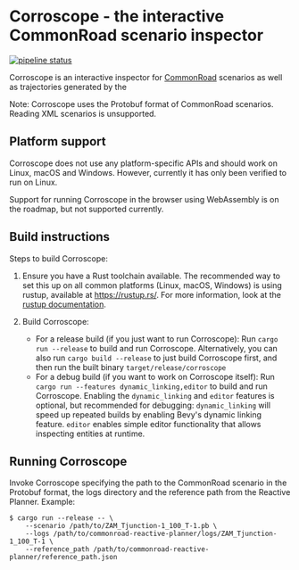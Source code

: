 # Corroscope - the interactive CommonRoad scenario inspector

[![pipeline status](https://gitlab.lrz.de/motionplanning1/corroscope/badges/master/pipeline.svg)](https://gitlab.lrz.de/motionplanning1/corroscope/-/commits/master)

Corroscope is an interactive inspector for [CommonRoad](https://commonroad.in.tum.de/) scenarios
as well as trajectories generated by the

Note: Corroscope uses the Protobuf format of CommonRoad scenarios. Reading XML scenarios is unsupported.

## Platform support

Corroscope does not use any platform-specific APIs and should work on Linux, macOS and Windows.
However, currently it has only been verified to run on Linux.

Support for running Corroscope in the browser using WebAssembly is on the roadmap, but not supported currently.

## Build instructions

Steps to build Corroscope:
1. Ensure you have a Rust toolchain available.
   The recommended way to set this up on all common platforms (Linux, macOS, Windows) is
   using rustup, available at https://rustup.rs/.
   For more information, look at the [rustup documentation](https://rust-lang.github.io/rustup/index.html).

2. Build Corroscope:
    * For a release build (if you just want to run Corroscope):
      Run `cargo run --release` to build and run Corroscope.
      Alternatively, you can also run `cargo build --release` to just build Corroscope first,
      and then run the built binary `target/release/corroscope`
    * For a debug build (if you want to work on Corroscope itself):
      Run `cargo run --features dynamic_linking,editor` to build and run Corroscope.
      Enabling the `dynamic_linking` and `editor` features is optional,
      but recommended for debugging: `dynamic_linking` will speed up repeated builds by enabling
      Bevy's dynamic linking feature. `editor` enables simple editor functionality that
      allows inspecting entities at runtime.

## Running Corroscope

Invoke Corroscope specifying the path to the CommonRoad scenario in the Protobuf format,
the logs directory and the reference path from the Reactive Planner.
Example:
```
$ cargo run --release -- \
    --scenario /path/to/ZAM_Tjunction-1_100_T-1.pb \
    --logs /path/to/commonroad-reactive-planner/logs/ZAM_Tjunction-1_100_T-1 \
    --reference_path /path/to/commonroad-reactive-planner/reference_path.json
```